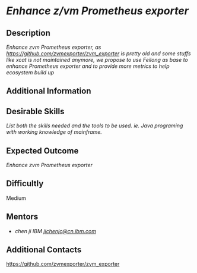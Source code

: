 # *Enhance z/vm Prometheus exporter*

## Description
*Enhance zvm Prometheus exporter, as https://github.com/zvmexporter/zvm_exporter is pretty old and some stuffs like xcat is not maintained anymore, we propose to use Feilong as base to enhance  Prometheus exporter and to provide more metrics to help ecosystem build up*

## Additional Information

## Desirable Skills
*List both the skills needed and the tools to be used. ie. Java programing with working knowledge of mainframe.*

## Expected Outcome
*Enhance zvm Prometheus exporter*

## Difficultly
Medium

## Mentors
  * *chen	ji  IBM  <jichenjc@cn.ibm.com>*	

## Additional Contacts
https://github.com/zvmexporter/zvm_exporter
